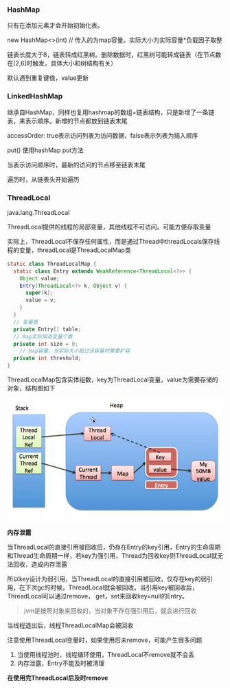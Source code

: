 ### HashMap

只有在添加元素才会开始初始化表。

new HashMap<>(int) // 传入的为map容量。实际大小为实际容量*负载因子取整

链表长度大于8，链表转成红黑树。删除数据时，红黑树可能转成链表（在节点数在[2,6]时触发，具体大小和树结构有关）

默认遇到重复键值，value更新

### LinkedHashMap

继承自HashMap，同样也复用hashmap的数组+链表结构，只是新增了一条链表，来表示顺序。新增的节点都放到链表末尾

accessOrder: true表示访问列表为访问数据，false表示列表为插入顺序

put() 使用hashMap put方法

当表示访问顺序时，最新的访问的节点移至链表末尾

遍历时，从链表头开始遍历

### ThreadLocal

java.lang.ThreadLocal

ThreadLocal提供的线程的局部变量，其他线程不可访问。可能方便存取变量

实际上，ThreadLocal不保存任何属性，而是通过Thread中threadLocals保存线程的变量，threadLocal是ThreadLocalMap类

```java
static class ThreadLocalMap {
  static class Entry extends WeakReference<ThreadLocal<?>> {
    Object value;
    Entry(ThreadLocal<?> k, Object v) {
      super(k);
      value = v;
    }
  }
  // 变量表
  private Entry[] table;
  // map实际保存变量个数
  private int size = 0;
 	// map容量，当实际大小超过该容量时需要扩容
  private int threshold;
}
```

ThreadLocalMap包含实体组数，key为ThreadLocal变量，value为需要存储的对象，结构图如下

![](../image/5959612-df3da0d24c26271b.png)

**内存泄露**

当ThreadLocal的直接引用被回收后，仍存在Entry的key引用，Entry的生命周期和Thread生命周期一样，若key为强引用，Thread为回收key则ThreadLocal就无法回收，造成内存泄露

所以key设计为弱引用，当ThreadLocal的直接引用被回收，仅存在key的弱引用，在下次gc的时候，ThreadLocal就会被回收。当引用key被回收后，ThreadLocal可以通过remove， get，set来回收key=null的Entry。

> jvm是按照对象来回收的，当对象不存在强引用后，就会进行回收

当线程退出后，线程ThreadLocalMap会被回收

注意使用ThreadLocal变量时，如果使用后未remove，可能产生很多问题

1. 当使用线程池时，线程循环使用，ThreadLocal不remove就不会丢
2. 内存泄露，Entry不能及时被清理

**在使用完ThreadLocal后及时remove**

